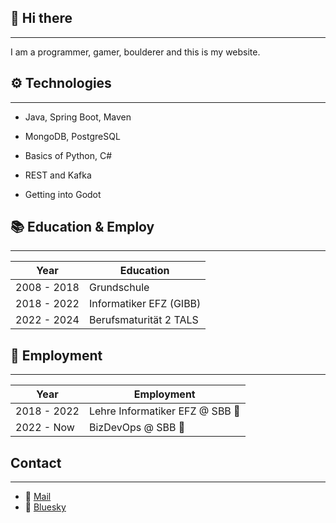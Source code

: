 ## 👋 Hi there
---

I am a programmer, gamer, boulderer and this is my website. 

## ⚙ Technologies
---

- Java, Spring Boot, Maven
- MongoDB, PostgreSQL
- Basics of Python, C#
- REST and Kafka

- Getting into Godot

## 📚 Education & Employ
---

| Year        | Education               |
| ----------- | ----------------------- |
| 2008 - 2018 | Grundschule             |
| 2018 - 2022 | Informatiker EFZ (GIBB) |
| 2022 - 2024 | Berufsmaturität 2 TALS  |

## 🧰 Employment
---

| Year        | Employment                      |
| ----------- | ------------------------------- |
| 2018 - 2022 | Lehre Informatiker EFZ @ SBB 🚂 |
| 2022 - Now  | BizDevOps @ SBB 🚂              |

## Contact
---
- 🔗 [Mail](anna.emmenegger.xs@gmail.com)
- 🔗 [Bluesky](https://bsky.app/profile/annalostinspace.bsky.social)

